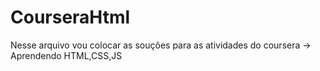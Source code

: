 # CourseraHtml
Nesse arquivo vou colocar as souções para as atividades do coursera -> Aprendendo HTML,CSS,JS
